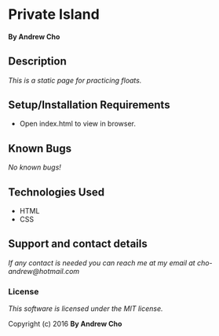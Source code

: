 # Private Island

#### By Andrew Cho

## Description

_This is a static page for practicing floats._


## Setup/Installation Requirements
* Open index.html to view in browser.

## Known Bugs
_No known bugs!_

## Technologies Used

* HTML
* CSS

## Support and contact details
_If any contact is needed you can reach me at my email at cho-andrew@hotmail.com_

### License

*This software is licensed under the MIT license.*

Copyright (c) 2016 **By Andrew Cho**
